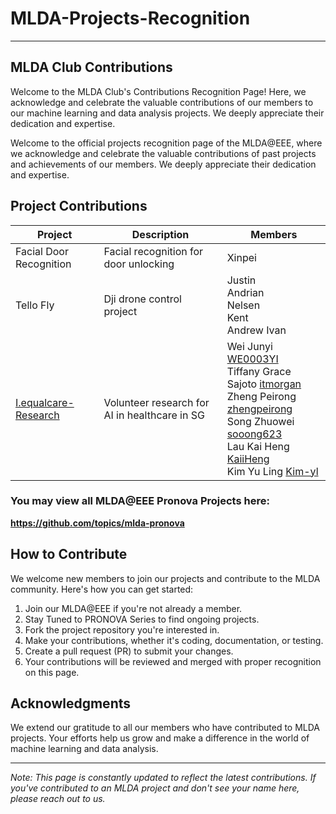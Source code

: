 # MLDA-Projects-Recognition

---
MLDA Club Contributions
---

Welcome to the MLDA Club's Contributions Recognition Page! Here, we acknowledge and celebrate the valuable contributions of our members to our machine learning and data analysis projects. We deeply appreciate their dedication and expertise.

Welcome to the official projects recognition page of the MLDA@EEE, where we acknowledge and celebrate the valuable contributions of past projects and achievements of our members. We deeply appreciate their dedication and expertise.

## Project Contributions
| Project                     | Description                           | Members                                             |
| ----------------------------| ------------------------------------- | --------------------------------------------------- |
| Facial Door Recognition     | Facial recognition for door unlocking | Xinpei                                              |
| Tello Fly                   | Dji drone control project             | Justin<br>Andrian<br>Nelsen<br>Kent<br>Andrew Ivan  |
| [I.equalcare-Research](https://github.com/MLDA-NTU/I.equalcare-Research)        | Volunteer research for AI in healthcare in SG | Wei Junyi [WE0003YI](https://github.com/WE0003YI)<br>Tiffany Grace Sajoto [itmorgan](https://github.com/itmorgan)<br>Zheng Peirong [zhengpeirong](https://github.com/zhengpeirong)<br>Song Zhuowei [sooong623](https://github.com/sooong623)<br>Lau Kai Heng [KaiiHeng](https://github.com/KaiiHeng)<br>Kim Yu Ling [Kim-yl](https://github.com/Kim-yl) |


### You may view all MLDA@EEE Pronova Projects here:
 **https://github.com/topics/mlda-pronova**

## How to Contribute

We welcome new members to join our projects and contribute to the MLDA community. Here's how you can get started:

1. Join our MLDA@EEE if you're not already a member.
2. Stay Tuned to PRONOVA Series to find ongoing projects.
3. Fork the project repository you're interested in.
4. Make your contributions, whether it's coding, documentation, or testing.
5. Create a pull request (PR) to submit your changes.
6. Your contributions will be reviewed and merged with proper recognition on this page.

## Acknowledgments

We extend our gratitude to all our members who have contributed to MLDA projects. Your efforts help us grow and make a difference in the world of machine learning and data analysis.

---

*Note: This page is constantly updated to reflect the latest contributions. If you've contributed to an MLDA project and don't see your name here, please reach out to us.*
